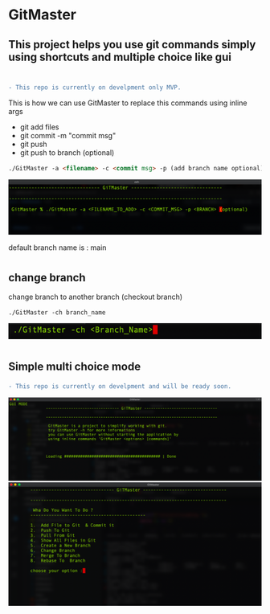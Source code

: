 # GitMaster

## This project helps you use git commands simply using shortcuts and multiple choice like gui

#

```diff
- This repo is currently on develpment only MVP.
```

This is how we can use GitMaster to replace this commands using inline args

-   git add files
-   git commit -m "commit msg"
-   git push
-   git push to branch (optional)

```html
./GitMaster -a <filename> -c <commit msg> -p (add branch name optional)
```
<img src="/Doc/img/img.png" />

default branch name is : main

# 

## change branch
change branch to another branch (checkout branch)
```
./GitMaster -ch branch_name
```
<img src="/Doc/img/branch.png">

#

## Simple multi choice mode
```diff
- This repo is currently on develpment and will be ready soon.
```
<img src="/Doc/img/loading.png" />

<img src="/Doc/img/main.png" />
